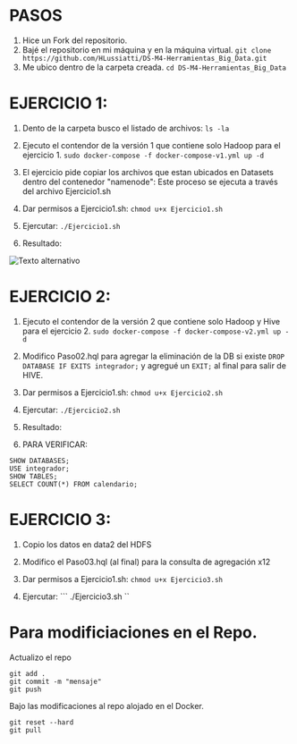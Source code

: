 # PASOS
1. Hice un Fork del repositorio.
2. Bajé el repositorio en mi máquina y en la máquina virtual.
``` git clone https://github.com/HLussiatti/DS-M4-Herramientas_Big_Data.git ```
3. Me ubico dentro de la carpeta creada.
``` cd DS-M4-Herramientas_Big_Data ```


# EJERCICIO 1:
1. Dento de la carpeta busco el listado de archivos:
```ls -la ```

2. Ejecuto el contendor de la versión 1 que contiene solo Hadoop para el ejercicio 1.
``` sudo docker-compose -f docker-compose-v1.yml up -d ```

3. El ejercicio pide copiar los archivos que estan ubicados en Datasets dentro del contenedor "namenode":
Este proceso se ejecuta a través del archivo Ejercicio1.sh

4. Dar permisos a Ejercicio1.sh: 
``` chmod u+x Ejercicio1.sh ```

5. Ejercutar: 
``` ./Ejercicio1.sh ```

6. Resultado:

![Texto alternativo](Ejercicio_1_HDFS.png)



# EJERCICIO 2:
1. Ejecuto el contendor de la versión 2 que contiene solo Hadoop y Hive para el ejercicio 2.
``` sudo docker-compose -f docker-compose-v2.yml up -d ```

2. Modifico Paso02.hql para agregar la eliminación de la DB si existe ```DROP DATABASE IF EXITS integrador;``` y agregué un ```EXIT;``` al final para salir de HIVE.

3. Dar permisos a Ejercicio1.sh: 
``` chmod u+x Ejercicio2.sh ```

4. Ejercutar: 
``` ./Ejercicio2.sh ```

5. Resultado:




6. PARA VERIFICAR:
``` 
SHOW DATABASES;
USE integrador;
SHOW TABLES;
SELECT COUNT(*) FROM calendario;
```



# EJERCICIO 3:
1. Copio los datos en data2 del HDFS

2. Modifico el Paso03.hql (al final) para la consulta de agregación x12

2. Dar permisos a Ejercicio1.sh: 
``` chmod u+x Ejercicio3.sh ```
3. Ejercutar: 
``` ./Ejercicio3.sh ``


# Para modificiaciones en el Repo.
Actualizo el repo
```
git add .
git commit -m "mensaje"
git push
```
Bajo las modificaciones al repo alojado en el Docker.
```
git reset --hard
git pull
```







    
